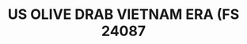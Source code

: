 ---
layout: product
title: "US OLIVE DRAB VIETNAM ERA (FS 24087"
price: "300" 
desc: "Akrilna boja 17mL"
img_path: "/assets/img/A.MIG-0081.jpg"
brand: "AMMO"
available: true
special_offer: false
new: false
soon: false
cat: "020000"
subcat: "020100"
subsubcat: "020101"
sifra: "A.MIG-0081"
popular: true
---
